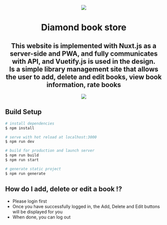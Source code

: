 <!-- <p align="center">
  <img  src="https://i.ibb.co/jMjp4jp/logo.png">
</p> -->
<p align="center">
  <img src="https://i.ibb.co/4tRFz76/screencapture-localhost-3000-2021-07-31-00-50-10.png">
</p>
<h1 align="center">
Diamond book store
</h1>


<h2 align="center">
This website is implemented with Nuxt.js as a server-side and PWA, and fully communicates with API, and Vuetify.js is used in the design.<br/>
  Is a simple library management
site that allows the user to add,
delete and edit books,
view book information,
rate books
</h2>

<p align="center">
  <img src="https://i.ibb.co/rvXNNm6/screencapture-localhost-3000-book-9-2021-07-31-01-27-46.png">
</p>





## Build Setup

```bash
# install dependencies
$ npm install

# serve with hot reload at localhost:3000
$ npm run dev

# build for production and launch server
$ npm run build
$ npm run start

# generate static project
$ npm run generate
```



## How do I add, delete or edit a book !?

- Please login first
- Once you have successfully logged in, the Add, Delete and Edit buttons will be displayed for you
- When done, you can log out
